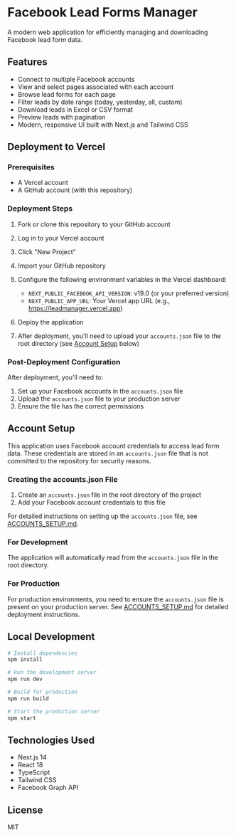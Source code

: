 # Facebook Lead Forms Manager

A modern web application for efficiently managing and downloading Facebook lead form data.

## Features

- Connect to multiple Facebook accounts
- View and select pages associated with each account
- Browse lead forms for each page
- Filter leads by date range (today, yesterday, all, custom)
- Download leads in Excel or CSV format
- Preview leads with pagination
- Modern, responsive UI built with Next.js and Tailwind CSS

## Deployment to Vercel

### Prerequisites

- A Vercel account
- A GitHub account (with this repository)

### Deployment Steps

1. Fork or clone this repository to your GitHub account
2. Log in to your Vercel account
3. Click "New Project"
4. Import your GitHub repository
5. Configure the following environment variables in the Vercel dashboard:
   - `NEXT_PUBLIC_FACEBOOK_API_VERSION`: v19.0 (or your preferred version)
   - `NEXT_PUBLIC_APP_URL`: Your Vercel app URL (e.g., https://leadmanager.vercel.app)

6. Deploy the application
7. After deployment, you'll need to upload your `accounts.json` file to the root directory (see [Account Setup](#account-setup) below)

### Post-Deployment Configuration

After deployment, you'll need to:

1. Set up your Facebook accounts in the `accounts.json` file
2. Upload the `accounts.json` file to your production server
3. Ensure the file has the correct permissions

## Account Setup

This application uses Facebook account credentials to access lead form data. These credentials are stored in an `accounts.json` file that is not committed to the repository for security reasons.

### Creating the accounts.json File

1. Create an `accounts.json` file in the root directory of the project
2. Add your Facebook account credentials to this file

For detailed instructions on setting up the `accounts.json` file, see [ACCOUNTS_SETUP.md](./ACCOUNTS_SETUP.md).

### For Development

The application will automatically read from the `accounts.json` file in the root directory.

### For Production

For production environments, you need to ensure the `accounts.json` file is present on your production server. See [ACCOUNTS_SETUP.md](./ACCOUNTS_SETUP.md) for detailed deployment instructions.

## Local Development

```bash
# Install dependencies
npm install

# Run the development server
npm run dev

# Build for production
npm run build

# Start the production server
npm start
```

## Technologies Used

- Next.js 14
- React 18
- TypeScript
- Tailwind CSS
- Facebook Graph API

## License

MIT
